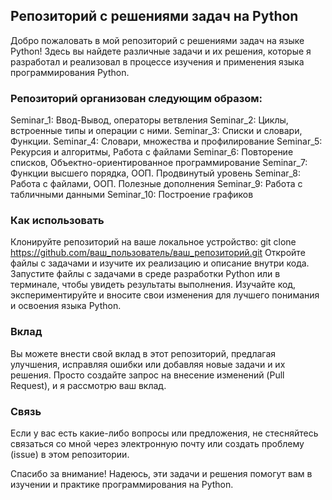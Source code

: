 ## Репозиторий с решениями задач на Python
Добро пожаловать в мой репозиторий с решениями задач на языке Python! Здесь вы найдете различные задачи и их решения, которые я разработал и реализовал в процессе изучения и применения языка программирования Python.

### Репозиторий организован следующим образом:
Seminar_1: Ввод-Вывод, операторы ветвления
Seminar_2: Циклы, встроенные типы и операции с ними.
Seminar_3: Списки и словари, Функции.
Seminar_4: Словари, множества и профилирование
Seminar_5: Рекурсия и алгоритмы, Работа с файлами
Seminar_6: Повторение списков, Объектно-ориентированное программирование
Seminar_7: Функции высшего порядка, ООП. Продвинутый уровень
Seminar_8: Работа с файлами, ООП. Полезные дополнения
Seminar_9: Работа с табличными данными
Seminar_10: Построение графиков

### Как использовать
Клонируйте репозиторий на ваше локальное устройство:
git clone https://github.com/ваш_пользователь/ваш_репозиторий.git
Откройте файлы с задачами и изучите их реализацию и описание внутри кода.
Запустите файлы с задачами в среде разработки Python или в терминале, чтобы увидеть результаты выполнения.
Изучайте код, экспериментируйте и вносите свои изменения для лучшего понимания и освоения языка Python.

### Вклад
Вы можете внести свой вклад в этот репозиторий, предлагая улучшения, исправляя ошибки или добавляя новые задачи и их решения. Просто создайте запрос на внесение изменений (Pull Request), и я рассмотрю ваш вклад.

### Связь
Если у вас есть какие-либо вопросы или предложения, не стесняйтесь связаться со мной через электронную почту или создать проблему (issue) в этом репозитории.

Спасибо за внимание! Надеюсь, эти задачи и решения помогут вам в изучении и практике программирования на Python.
